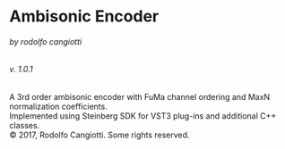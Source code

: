 # Ambisonic Encoder 
###### by rodolfo cangiotti
###### v. 1.0.1
A 3rd order ambisonic encoder with FuMa channel ordering and MaxN normalization coefficients.  
Implemented using Steinberg SDK for VST3 plug-ins and additional C++ classes.  
© 2017, Rodolfo Cangiotti. Some rights reserved.
